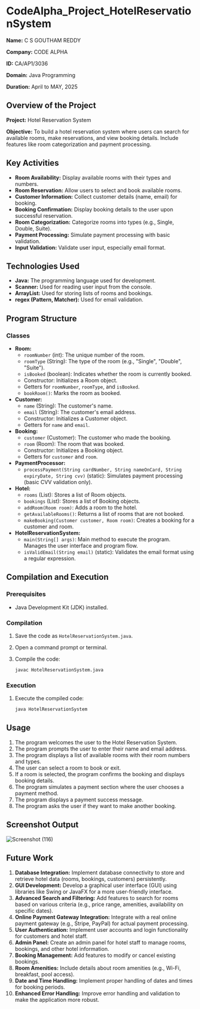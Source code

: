 # CodeAlpha_Project_HotelReservationSystem

**Name:** C S GOUTHAM REDDY

**Company:** CODE ALPHA

**ID:** CA/AP1/3036

**Domain:** Java Programming

**Duration:** April to MAY, 2025

##   Overview of the Project

**Project:** Hotel Reservation System

**Objective:** To build a hotel reservation system where users can search for available rooms, make reservations, and view booking details. Include features like room categorization and payment processing.

##   Key Activities

* **Room Availability:** Display available rooms with their types and numbers.
* **Room Reservation:** Allow users to select and book available rooms.
* **Customer Information:** Collect customer details (name, email) for booking.
* **Booking Confirmation:** Display booking details to the user upon successful reservation.
* **Room Categorization:** Categorize rooms into types (e.g., Single, Double, Suite).
* **Payment Processing:** Simulate payment processing with basic validation.
* **Input Validation:** Validate user input, especially email format.

##   Technologies Used

* **Java:** The programming language used for development.
* **Scanner:** Used for reading user input from the console.
* **ArrayList:** Used for storing lists of rooms and bookings.
* **regex (Pattern, Matcher):** Used for email validation.

##   Program Structure

###   Classes

* **Room:**
    * `roomNumber` (int): The unique number of the room.
    * `roomType` (String): The type of the room (e.g., "Single", "Double", "Suite").
    * `isBooked` (boolean): Indicates whether the room is currently booked.
    * Constructor: Initializes a Room object.
    * Getters for `roomNumber`, `roomType`, and `isBooked`.
    * `bookRoom()`: Marks the room as booked.
* **Customer:**
    * `name` (String): The customer's name.
    * `email` (String): The customer's email address.
    * Constructor: Initializes a Customer object.
    * Getters for `name` and `email`.
* **Booking:**
    * `customer` (Customer): The customer who made the booking.
    * `room` (Room): The room that was booked.
    * Constructor: Initializes a Booking object.
    * Getters for `customer` and `room`.
* **PaymentProcessor:**
    * `processPayment(String cardNumber, String nameOnCard, String expiryDate, String cvv)` (static): Simulates payment processing (basic CVV validation only).
* **Hotel:**
    * `rooms` (List<Room>): Stores a list of Room objects.
    * `bookings` (List<Booking>): Stores a list of Booking objects.
    * `addRoom(Room room)`: Adds a room to the hotel.
    * `getAvailableRooms()`: Returns a list of rooms that are not booked.
    * `makeBooking(Customer customer, Room room)`: Creates a booking for a customer and room.
* **HotelReservationSystem:**
    * `main(String[] args)`: Main method to execute the program. Manages the user interface and program flow.
    * `isValidEmail(String email)` (static): Validates the email format using a regular expression.

##   Compilation and Execution

###   Prerequisites

* Java Development Kit (JDK) installed.

###   Compilation

1.  Save the code as `HotelReservationSystem.java`.
2.  Open a command prompt or terminal.
3.  Compile the code:

    ```bash
    javac HotelReservationSystem.java
    ```

###   Execution

1.  Execute the compiled code:

    ```bash
    java HotelReservationSystem
    ```

##   Usage

1.  The program welcomes the user to the Hotel Reservation System.
2.  The program prompts the user to enter their name and email address.
3.  The program displays a list of available rooms with their room numbers and types.
4.  The user can select a room to book or exit.
5.  If a room is selected, the program confirms the booking and displays booking details.
6.  The program simulates a payment section where the user chooses a payment method.
7.  The program displays a payment success message.
8.  The program asks the user if they want to make another booking.

##   Screenshot Output

![Screenshot (116)](https://github.com/user-attachments/assets/31d6fe09-8dda-42a6-8413-33581edfe40c)


##   Future Work

1.  **Database Integration:** Implement database connectivity to store and retrieve hotel data (rooms, bookings, customers) persistently.
2.  **GUI Development:** Develop a graphical user interface (GUI) using libraries like Swing or JavaFX for a more user-friendly interface.
3.  **Advanced Search and Filtering:** Add features to search for rooms based on various criteria (e.g., price range, amenities, availability on specific dates).
4.  **Online Payment Gateway Integration:** Integrate with a real online payment gateway (e.g., Stripe, PayPal) for actual payment processing.
5.  **User Authentication:** Implement user accounts and login functionality for customers and hotel staff.
6.  **Admin Panel:** Create an admin panel for hotel staff to manage rooms, bookings, and other hotel information.
7.  **Booking Management:** Add features to modify or cancel existing bookings.
8.  **Room Amenities:** Include details about room amenities (e.g., Wi-Fi, breakfast, pool access).
9.  **Date and Time Handling:** Implement proper handling of dates and times for booking periods.
10. **Enhanced Error Handling:** Improve error handling and validation to make the application more robust.
